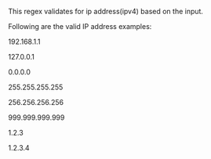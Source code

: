 This regex validates for ip address(ipv4) based on the input.

Following are the valid IP address examples:

192.168.1.1

127.0.0.1

0.0.0.0

255.255.255.255

256.256.256.256

999.999.999.999

1.2.3

1.2.3.4

